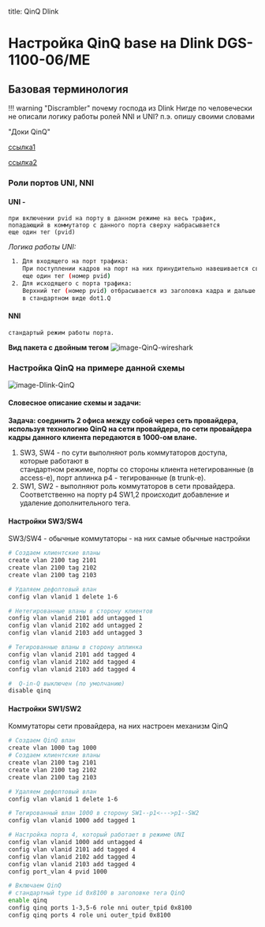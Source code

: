 
title: QinQ Dlink

# Настройка QinQ base на Dlink DGS-1100-06/ME

## Базовая терминология
!!! warning "Discrambler"
	почему господа из Dlink Нигде по человечески не описали логику работы ролей NNI и UNI? п.э. опишу своими словами

"Доки QinQ"

[ссылка1](https://www.dlink.ru/ru/faq/62/1641.html)

[ссылка2](ftp://ftp.dlink.ru/pub/Trainings/SwitchWhitePapers/Q-in-Q_Port-Based_and_Selective.pdf)

### Роли портов UNI, NNI

#### UNI  - 
 	при включении pvid на порту в данном режиме на весь трафик, 
 	попадающий в коммутатор с данного порта сверху набрасывается 
 	еще один тег (pvid)

*Логика работы UNI:*
```bash
 1. Для входящего на порт трафика:
    При поступлении кадров на порт на них принудительно навешивается сверху 
    еще один тег (номер pvid)
 2. Для исходящего с порта трафика:
    Верхний тег (номер pvid) отбрасывается из заголовка кадра и дальше передается 
    в стандартном виде dot1.Q
```

#### NNI
	стандартый режим работы порта.

**Вид пакета с двойным тегом**
![image-QinQ-wireshark](../img/QinQ-wireshark.jpg)

### Настройка QinQ на примере данной схемы
![image-Dlink-QinQ](../img/Dlink-QinQ-schema.jpg)

#### Словесное описание схемы и задачи:

**Задача: соединить 2 офиса между собой через сеть провайдера, используя технологию QinQ на сети провайдера, по сети провайдера кадры данного клиента передаются в 1000-ом влане.**

1. SW3, SW4 - по сути выполняют роль коммутаторов доступа, которые работают в   
   стандартном режиме, порты со стороны клиента нетегированные (в access-е), порт аплинка p4 - тегированные (в trunk-е).
2. SW1, SW2 - выполняют роль коммутаторов в сети провайдера.
   Соответственно на порту p4 SW1,2 происходит добавление и удаление дополнительного тега.


#### Настройки SW3/SW4
SW3/SW4 - обычные коммутаторы - на них самые обычные настройки
```bash
# Создаем клиентские вланы
create vlan 2100 tag 2101
create vlan 2100 tag 2102
create vlan 2100 tag 2103

# Удаляем дефолтовый влан
config vlan vlanid 1 delete 1-6

# Нетегированные вланы в сторону клиентов
config vlan vlanid 2101 add untagged 1
config vlan vlanid 2102 add untagged 2
config vlan vlanid 2103 add untagged 3

# Тегированные вланы в сторону аплинка
config vlan vlanid 2101 add tagged 4
config vlan vlanid 2102 add tagged 4
config vlan vlanid 2103 add tagged 4

#  Q-in-Q выключен (по умолчанию)
disable qinq
```
#### Настройки SW1/SW2
Коммутаторы сети провайдера, на них настроен механизм QinQ

```bash
# Создаем QinQ влан
create vlan 1000 tag 1000
# Создаем клиентские вланы
create vlan 2100 tag 2101
create vlan 2100 tag 2102
create vlan 2100 tag 2103

# Удаляем дефолтовый влан
config vlan vlanid 1 delete 1-6

# Тегированный влан 1000 в сторону SW1--p1<--->p1--SW2
config vlan vlanid 1000 add tagged 1

# Настройка порта 4, который работает в режиме UNI
config vlan vlanid 1000 add untagged 4
config vlan vlanid 2101 add tagged 4
config vlan vlanid 2102 add tagged 4
config vlan vlanid 2103 add tagged 4
config port_vlan 4 pvid 1000

# Включаем QinQ
# стандартный type id 0x8100 в заголовке тега QinQ
enable qinq
config qinq ports 1-3,5-6 role nni outer_tpid 0x8100
config qinq ports 4 role uni outer_tpid 0x8100
```
